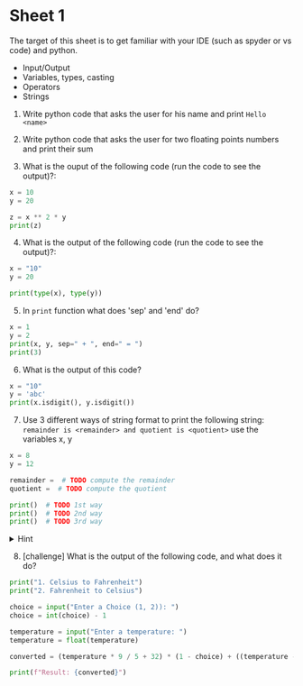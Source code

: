 # Sheet 1

The target of this sheet is to get familiar with your IDE (such as spyder or vs
code) and python.

- Input/Output
- Variables, types, casting
- Operators
- Strings


1. Write python code that asks the user for his name and print `Hello <name>`

2. Write python code that asks the user for two floating points numbers and print their sum

3. What is the ouput of the following code (run the code to see the output)?:

```python
x = 10
y = 20

z = x ** 2 * y
print(z)
```

4. What is the output of the following code (run the code to see the output)?:

```python
x = "10"
y = 20

print(type(x), type(y))
```

5. In `print` function what does 'sep' and 'end' do?

```python
x = 1
y = 2
print(x, y, sep=" + ", end=" = ")
print(3)
```

6. What is the output of this code?

```python
x = "10"
y = 'abc'
print(x.isdigit(), y.isdigit())
```

7. Use 3 different ways of string format to print the following string:
`remainder is <remainder> and quotient is <quotient>` use the variables x, y

```python
x = 8
y = 12

remainder =  # TODO compute the remainder
quotient =  # TODO compute the quotient

print()  # TODO 1st way
print()  # TODO 2nd way
print()  # TODO 3rd way 
```

<details>
<summary>Hint</summary>

```python
print("{}, {}".format("Hello", "World")) # Hello, World
print("{0}, {0}".format("Hello", "World")) # Hello, Hello
h = "Hello"
w = "World"
print(f"{h}, {w}")
```

</details>

8. [challenge] What is the output of the following code, and what does it do?

```python
print("1. Celsius to Fahrenheit")
print("2. Fahrenheit to Celsius")

choice = input("Enter a Choice (1, 2)): ")
choice = int(choice) - 1

temperature = input("Enter a temperature: ")
temperature = float(temperature)

converted = (temperature * 9 / 5 + 32) * (1 - choice) + ((temperature - 32) * 5 / 9) * choice

print(f"Result: {converted}")
```
